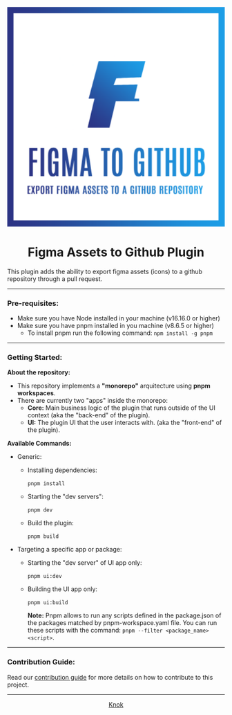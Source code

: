 <div align="center">

![Figma to Github Plugin Icon](/assets/icons/icon256.svg)

# Figma Assets to Github Plugin

</div>


This plugin adds the ability to export figma assets (icons) to a github repository through a pull request.

---

### Pre-requisites:

- Make sure you have Node installed in your machine (v16.16.0 or higher)
- Make sure you have pnpm installed in you machine (v8.6.5 or higher)
  - To install pnpm run the following command: `npm install -g pnpm`

---

### Getting Started:

**About the repository:**

- This repository implements a **"monorepo"** arquitecture using **pnpm workspaces**.
- There are currently two "apps" inside the monorepo:
  - **Core:** Main business logic of the plugin that runs outside of the UI context (aka the "back-end" of the plugin).
  - **UI:** The plugin UI that the user interacts with. (aka the "front-end" of the plugin).

**Available Commands:**

- Generic:

  - Installing dependencies:

    ```
    pnpm install
    ```

  - Starting the "dev servers":

    ```
    pnpm dev
    ```

  - Build the plugin:

    ```
    pnpm build
    ```

- Targeting a specific app or package:
  - Starting the "dev server" of UI app only:
    ```
    pnpm ui:dev
    ```
  - Building the UI app only:
    ```
    pnpm ui:build
    ```
    **Note:** Pnpm allows to run any scripts defined in the package.json of the packages matched by pnpm-workspace.yaml file. You can run these scripts with the command: `pnpm --filter <package_name> <script>`.

---

### Contribution Guide:

Read our [contribution guide](./CONTRIBUTING.md) for more details on how to contribute to this project.

---

<p align="center">
    <a href="https://knokcare.com">Knok</a>
</p>

